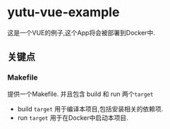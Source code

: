 # yutu-vue-example
这是一个VUE的例子,这个App将会被部署到Docker中.
## 关键点
### Makefile
提供一个Makefile. 并且包含 build 和 run 两个`target`
- build `target`
  用于编译本项目,包括安装相关的依赖项.
- run `target`
  用于在Docker中启动本项目.
